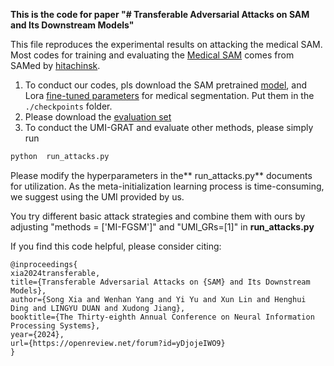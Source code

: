 **This is the code for paper "# Transferable Adversarial Attacks on SAM and Its Downstream Models"**

This file reproduces the experimental results on attacking the medical SAM. Most codes for training and evaluating the [Medical SAM](https://github.com/hitachinsk/SAMed) comes from SAMed by [hitachinsk](https://github.com/hitachinsk).

1. To conduct our codes, pls download the SAM pretrained [model](https://github.com/facebookresearch/segment-anything?tab=readme-ov-file#model-checkpoints), and Lora [fine-tuned parameters](https://drive.google.com/file/d/1P0Bm-05l-rfeghbrT1B62v5eN-3A-uOr/view) for medical segmentation. Put them in the `./checkpoints` folder.
2. Please download the [evaluation set](https://drive.google.com/file/d/1RczbNSB37OzPseKJZ1tDxa5OO1IIICzK/view?usp=share_link)
3. To conduct the UMI-GRAT and evaluate other methods, please simply run

```python
python  run_attacks.py
```

Please modify the hyperparameters in the** run_attacks.py** documents for utilization. As the meta-initialization learning process is time-consuming, we suggest using the UMI provided by us.

You try different basic attack strategies and combine them with ours by adjusting "methods = ['MI-FGSM']" and "UMI_GRs=[1]" in **run_attacks.py**


If you find this code helpful, please consider citing:

```
@inproceedings{
xia2024transferable,
title={Transferable Adversarial Attacks on {SAM} and Its Downstream Models},
author={Song Xia and Wenhan Yang and Yi Yu and Xun Lin and Henghui Ding and LINGYU DUAN and Xudong Jiang},
booktitle={The Thirty-eighth Annual Conference on Neural Information Processing Systems},
year={2024},
url={https://openreview.net/forum?id=yDjojeIWO9}
}
```
